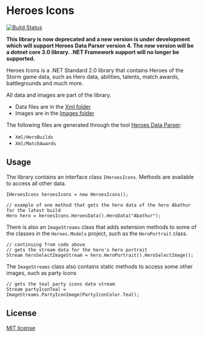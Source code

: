 # Heroes Icons
[![Build Status](https://dev.azure.com/kevinkoliva/Heroes%20of%20the%20Storm%20Projects/_apis/build/status/HeroesToolChest.Heroes.Icons?branchName=master)](https://dev.azure.com/kevinkoliva/Heroes%20of%20the%20Storm%20Projects/_build/latest?definitionId=4&branchName=master)

**This library is now deprecated and a new version is under development which will support Heroes Data Parser version 4. The new version will be a dotnet core 3.0 library. .NET Framework support will no longer be supported.**

Heroes Icons is a .NET Standard 2.0 library that contains Heroes of the Storm game data, such as Hero data, abilities, talents, match awards, battlegrounds and much more.

All data and images are part of the library.
 - Data files are in the [Xml folder](https://github.com/koliva8245/Heroes.Icons/tree/master/Heroes.Icons/Xml)
 - Images are in the [Images folder](https://github.com/koliva8245/Heroes.Icons/tree/master/Heroes.Icons/Images)

The following files are generated through the tool [Heroes Data Parser](https://github.com/koliva8245/HeroesDataParser):
 - `Xml/HeroBuilds`
 - `Xml/MatchAwards`

## Usage
The library contains an interface class `IHeroesIcons`. Methods are available to access all other data.
```
IHeroesIcons heroesIcons = new HeroesIcons();

// example of one method that gets the hero data of the hero Abathur for the latest build
Hero hero = heroesIcons.HeroesData().HeroData("Abathur");
```

There is also an `ImageStreams` class that adds extension methods to some of the classes in the `Heroes.Models` project, such as the `HeroPortrait` class.
```
// continuing from code above
// gets the stream data for the hero's hero portrait
Stream heroSelectImageStream = hero.HeroPortrait().HeroSelectImage();
```


The `ImageStreams` class also contains static methods to access some other images, such as party icons
```
// gets the teal party icons data stream
Stream partyIconTeal = ImageStreams.PartyIconImage(PartyIconColor.Teal);
```

## License
[MIT license](/LICENSE)
